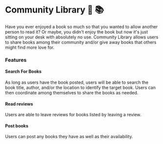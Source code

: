 # Community Library 🌳 📚 

Have you ever enjoyed a book so much so that you wanted to allow another person to read it? Or maybe, you didn't enjoy the book but now it's just sitting on your desk with absolutely no use. Community Library allows users to share books among their community and/or give away books that others might find more love for. 

### Features 

#### Search For Books

As long as users have the book posted, users will be able to search the book title, author, and/or the location to identify the target book. Users can then coordinate among themselves to share the books as needed. 

#### Read reviews 

Users are able to leave reviews for books listed by leaving a review. 

#### Post books 

Users can post any books they have as well as their availability. 




